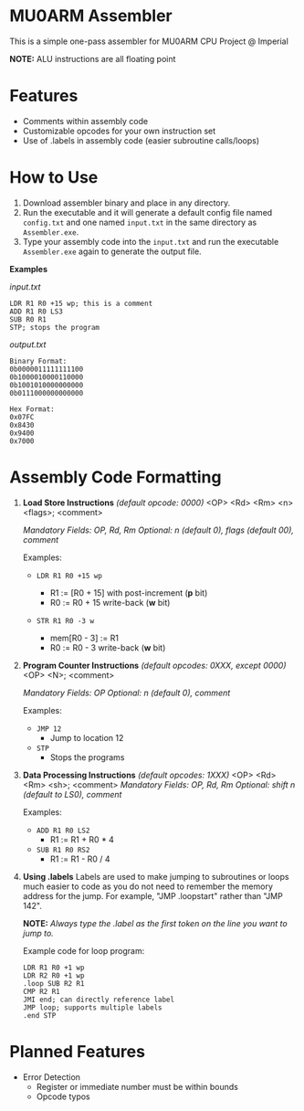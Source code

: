 
# MU0ARM Assembler
This is a simple one-pass assembler for MU0ARM CPU Project @ Imperial

**NOTE:** ALU instructions are all floating point

# Features
- Comments within assembly code
- Customizable opcodes for your own instruction set
- Use of .labels in assembly code (easier subroutine calls/loops)

# How to Use
1. Download assembler binary and place in any directory.
2. Run the executable and it will generate a default config file named `config.txt` and one named `input.txt` in the same directory as `Assembler.exe`.
3. Type your assembly code into the `input.txt` and run the executable `Assembler.exe` again to generate the output file.

**Examples**

*input.txt*

    LDR R1 R0 +15 wp; this is a comment
    ADD R1 R0 LS3
    SUB R0 R1
    STP; stops the program

*output.txt*

    Binary Format:
    0b0000011111111100
    0b1000010000110000
    0b1001010000000000
    0b0111000000000000
     
    Hex Format:
    0x07FC
    0x8430
    0x9400
    0x7000

# Assembly Code Formatting
1. **Load Store Instructions** *(default opcode: 0000)*
	\<OP\> \<Rd\> \<Rm\> \<n\> \<flags\>; \<comment\>
	
	*Mandatory Fields: OP, Rd, Rm
	Optional: n (default 0), flags (default 00), comment*

	Examples:
	- `LDR R1 R0 +15 wp`
		- R1 := [R0 + 15] with post-increment (**p** bit) 
		- R0 := R0 + 15 write-back (**w** bit)
	
	-  `STR R1 R0 -3 w`
		- mem[R0 - 3] := R1
		- R0 := R0 - 3 write-back (**w** bit)

2. **Program Counter Instructions** *(default opcodes: 0XXX, except 0000)*
	\<OP\> \<N\>; \<comment\>
	
	*Mandatory Fields: OP
	Optional: n (default 0), comment*

	Examples:
	- `JMP 12` 
		- Jump to location 12
	- `STP`
		- Stops the programs

3. **Data Processing Instructions** *(default opcodes: 1XXX)*
	\<OP\> \<Rd\> \<Rm\> \<sh\>; \<comment\>
	*Mandatory Fields: OP, Rd, Rm
	Optional: shift n (default to LS0), comment*

	Examples:
	- `ADD R1 R0 LS2`
		- R1 := R1 + R0 * 4
	- `SUB R1 R0 RS2`
		- R1 := R1 - R0 / 4

4. **Using .labels**
	Labels are used to make jumping to subroutines or loops much easier to code as you do not need to remember the memory address for the jump. For example, "JMP .loopstart" rather than "JMP 142".
	
	**NOTE:** *Always type the .label as the first token on the line you want to jump to.*

	Example code for loop program:
	
	```
	LDR R1 R0 +1 wp 
	LDR R2 R0 +1 wp
	.loop SUB R2 R1
	CMP R2 R1
	JMI end; can directly reference label
	JMP loop; supports multiple labels
	.end STP
	```


# Planned Features
- Error Detection
	- Register or immediate number must be within bounds
	- Opcode typos
